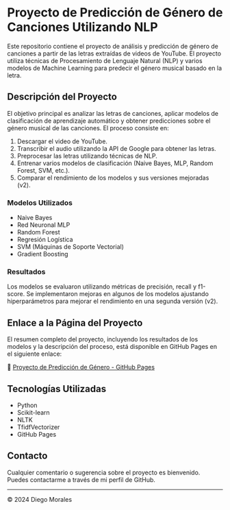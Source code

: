 # Proyecto de Predicción de Género de Canciones Utilizando NLP

Este repositorio contiene el proyecto de análisis y predicción de género de canciones a partir de las letras extraídas de videos de YouTube. El proyecto utiliza técnicas de Procesamiento de Lenguaje Natural (NLP) y varios modelos de Machine Learning para predecir el género musical basado en la letra.

## Descripción del Proyecto

El objetivo principal es analizar las letras de canciones, aplicar modelos de clasificación de aprendizaje automático y obtener predicciones sobre el género musical de las canciones. El proceso consiste en:

1. Descargar el video de YouTube.
2. Transcribir el audio utilizando la API de Google para obtener las letras.
3. Preprocesar las letras utilizando técnicas de NLP.
4. Entrenar varios modelos de clasificación (Naive Bayes, MLP, Random Forest, SVM, etc.).
5. Comparar el rendimiento de los modelos y sus versiones mejoradas (v2).

### Modelos Utilizados
- Naive Bayes
- Red Neuronal MLP
- Random Forest
- Regresión Logística
- SVM (Máquinas de Soporte Vectorial)
- Gradient Boosting

### Resultados
Los modelos se evaluaron utilizando métricas de precisión, recall y f1-score. Se implementaron mejoras en algunos de los modelos ajustando hiperparámetros para mejorar el rendimiento en una segunda versión (v2).

## Enlace a la Página del Proyecto

El resumen completo del proyecto, incluyendo los resultados de los modelos y la descripción del proceso, está disponible en GitHub Pages en el siguiente enlace:

🔗 [Proyecto de Predicción de Género - GitHub Pages](https://diegomoralesal.github.io/npl_usfq/)

## Tecnologías Utilizadas

- Python
- Scikit-learn
- NLTK
- TfidfVectorizer
- GitHub Pages

## Contacto

Cualquier comentario o sugerencia sobre el proyecto es bienvenido. Puedes contactarme a través de mi perfil de GitHub.

---

© 2024 Diego Morales
